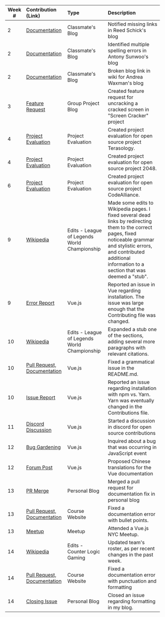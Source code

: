 
| Week #       | Contribution (Link)  | Type  | Description | 
|---|:---|:---|:---| 
|  2   | [Documentation](https://github.com/nyu-ossd-s19/rns350-weekly/issues/1)    | Classmate's Blog | Notified missing links in Reed Schick's blog|
|  2   | [Documentation](https://github.com/nyu-ossd-s19/asunwoo98-weekly/issues/3)   | Classmate's Blog | Identified multiple spelling errors in Antony Sunwoo's blog|
|  2   | [Documentation](https://github.com/nyu-ossd-s19/andreawaxman-weekly/issues/5)    | Classmate's Blog | Broken blog link in wiki for Andrea Waxman's blog |
|  3   | [Feature Request](https://github.com/nyu-ossd-s19/screen-cracker-team-7/issues/8)    | Group Project Blog | Created feature request for uncracking a cracked screen in "Screen Cracker" project|
|  4   | [Project Evaluation](https://github.com/nyu-ossd-s19/project_evaluation/blob/master/terasology_evaluation_1.md)   | Project Evaluation | Created project evaluation for open source project Terasology. |
|  4   | [Project Evaluation](https://github.com/nyu-ossd-s19/jwanggggg-weekly/blob/gh-pages/_posts/2048_evaluation.md)   | Project Evaluation | Created project evaluation for open source project 2048. |
|  6   | [Project Evaluation](https://github.com/nyu-ossd-s19/jwanggggg-weekly/blob/gh-pages/_posts/CodeAlliance_Evaluation.md)   | Project Evaluation | Created project evaluation for open source project CodeAlliance. |
|  9   | [Wikipedia](https://en.wikipedia.org/wiki/League_of_Legends_World_Championship)    | Edits - League of Legends World Championship | Made some edits to Wikipedia pages. I fixed several dead links by redirecting them to the correct pages, fixed noticeable grammar and stylistic errors, and contributed additional information to a section that was deemed a "stub". |
|  9   | [Error Report](https://github.com/vuejs/vue/issues/9831)   | Vue.js | Reported an issue in Vue regarding installation. The issue was large enough that the Contributing file was changed. |
|  10   | [Wikipedia](https://en.wikipedia.org/w/index.php?title=League_of_Legends_World_Championship&oldid=892519100)   | Edits - League of Legends World Championship | Expanded a stub one of the sections, adding several more paragraphs with relevant citations. |
|  10   | [Pull Request, Documentation](https://github.com/vuejs/vue/pull/9872)   | Vue.js | Fixed a grammatical issue in the README.md. |
|  10   | [Issue Report](https://github.com/vuejs/vue/issues/9831)   | Vue.js | Reported an issue regarding installation with npm vs. Yarn. Yarn was eventually changed in the Contributions file. |
|  11   | [Discord Discussion](https://discordapp.com/channels/325477692906536972/325554169652183040)   | Vue.js | Started a discussion in discord for open source contributions |
|  12   | [Bug Gardening](https://github.com/vuejs/vue/issues/8266#issuecomment-486403804)   | Vue.js | Inquired about a bug that was occurring in JavaScript event |
|  12   | [Forum Post](https://forum.vuejs.org/t/chinese-documentation-translations/62269)   | Vue.js | Proposed Chinese translations for the Vue documentation |
|  13   | [PR Merge](https://github.com/nyu-ossd-s19/jwanggggg-weekly/pull/2)   | Personal Blog | Merged a pull request for documentation fix in personal blog |
|  13   | [Pull Request, Documentation](https://github.com/joannakl/ossd_s19/pull/19)   | Course Website | Fixed a documentation error with bullet points. |
|  13   | [Meetup](vueMeetup.png) | Meetup | Attended a Vue.js NYC Meetup. |
|  14   | [Wikipedia](https://en.wikipedia.org/wiki/Counter_Logic_Gaming#Current_rosters) | Edits - Counter Logic Gaming | Updated team's roster, as per recent changes in the past week. |
|  14   | [Pull Request, Documentation](https://github.com/joannakl/ossd_s19/pull/20) | Course Website | Fixed a documentation error with punctuation and formatting |
|  14   | [Closing Issue](https://github.com/nyu-ossd-s19/jwanggggg-weekly/issues/1) | Personal Blog | Closed an issue regarding formatting in my blog. |

